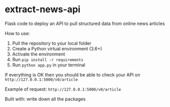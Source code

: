 # extract-news-api
Flask code to deploy an API to pull structured data from online news articles

How to use:
1. Pull the repository to your local folder
2. Create a Python virtual environment (3.6+)
3. Activate the environment
4. Run `pip install -r requirements`
5. Run `python app.py` in your terminal 

If everything is OK then you should be able to check your API on `http://127.0.0.1:5000/v0/article`

Example of request: `http://127.0.0.1:5000/v0/article`



Built with:
write down all the packages
